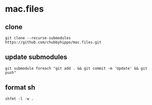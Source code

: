 # mac.files
## clone
```
git clone --recurse-submodules https://github.com/chubbyhippo/mac.files.git
```
## update submodules
```
git submodule foreach "git add . && git commit -m 'Update' && git push"
```
## format sh
```
shfmt -l -w .
```